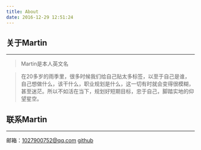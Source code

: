 ```yaml
---
title: About
date: 2016-12-29 12:51:24
---
```

                     
## 关于Martin


----------


>  Martin是本人英文名



> 在20多岁的雨季里，很多时候我们给自己贴太多标签，以至于自己是谁，自己想做什么，该干什么，职业规划是什么，这一切有时就会变得很模糊，甚至迷茫。所以不如活在当下，规划好短期目标，忠于自己，脚踏实地的仰望星空。





## 联系Martin


----------


邮箱：1027900752@qq.com
[github](https://github.com/EvilMartin)

